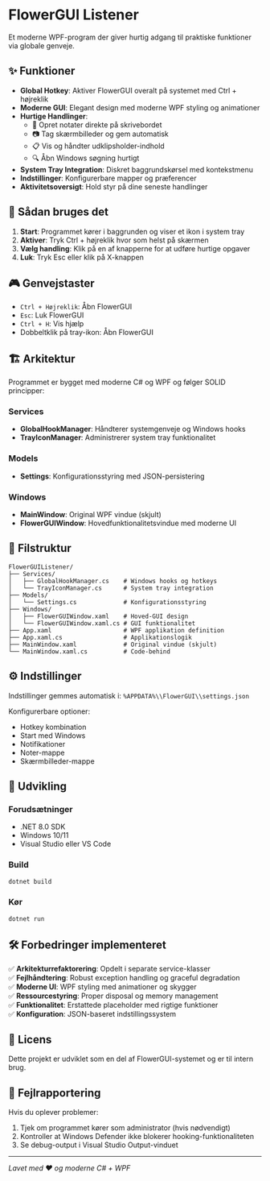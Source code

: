 # FlowerGUI Listener

Et moderne WPF-program der giver hurtig adgang til praktiske funktioner via globale genveje.

## ✨ Funktioner

- **Global Hotkey**: Aktiver FlowerGUI overalt på systemet med Ctrl + højreklik
- **Moderne GUI**: Elegant design med moderne WPF styling og animationer
- **Hurtige Handlinger**:
  - 📝 Opret notater direkte på skrivebordet
  - 📷 Tag skærmbilleder og gem automatisk
  - 📋 Vis og håndter udklipsholder-indhold
  - 🔍 Åbn Windows søgning hurtigt
- **System Tray Integration**: Diskret baggrundskørsel med kontekstmenu
- **Indstillinger**: Konfigurerbare mapper og præferencer
- **Aktivitetsoversigt**: Hold styr på dine seneste handlinger

## 🚀 Sådan bruges det

1. **Start**: Programmet kører i baggrunden og viser et ikon i system tray
2. **Aktiver**: Tryk Ctrl + højreklik hvor som helst på skærmen
3. **Vælg handling**: Klik på en af knapperne for at udføre hurtige opgaver
4. **Luk**: Tryk Esc eller klik på X-knappen

## 🎮 Genvejstaster

- `Ctrl + Højreklik`: Åbn FlowerGUI
- `Esc`: Luk FlowerGUI
- `Ctrl + H`: Vis hjælp
- Dobbeltklik på tray-ikon: Åbn FlowerGUI

## 🏗️ Arkitektur

Programmet er bygget med moderne C# og WPF og følger SOLID principper:

### Services
- **GlobalHookManager**: Håndterer systemgenveje og Windows hooks
- **TrayIconManager**: Administrerer system tray funktionalitet

### Models
- **Settings**: Konfigurationsstyring med JSON-persistering

### Windows
- **MainWindow**: Original WPF vindue (skjult)
- **FlowerGUIWindow**: Hovedfunktionalitetsvindue med moderne UI

## 📁 Filstruktur

```
FlowerGUIListener/
├── Services/
│   ├── GlobalHookManager.cs    # Windows hooks og hotkeys
│   └── TrayIconManager.cs      # System tray integration
├── Models/
│   └── Settings.cs             # Konfigurationsstyring
├── Windows/
│   ├── FlowerGUIWindow.xaml    # Hoved-GUI design
│   └── FlowerGUIWindow.xaml.cs # GUI funktionalitet
├── App.xaml                    # WPF applikation definition
├── App.xaml.cs                 # Applikationslogik
├── MainWindow.xaml             # Original vindue (skjult)
└── MainWindow.xaml.cs          # Code-behind
```

## ⚙️ Indstillinger

Indstillinger gemmes automatisk i:
`%APPDATA%\\FlowerGUI\\settings.json`

Konfigurerbare optioner:
- Hotkey kombination
- Start med Windows
- Notifikationer
- Noter-mappe
- Skærmbilleder-mappe

## 🔧 Udvikling

### Forudsætninger
- .NET 8.0 SDK
- Windows 10/11
- Visual Studio eller VS Code

### Build
```bash
dotnet build
```

### Kør
```bash
dotnet run
```

## 🛠️ Forbedringer implementeret

✅ **Arkitekturrefaktorering**: Opdelt i separate service-klasser  
✅ **Fejlhåndtering**: Robust exception handling og graceful degradation  
✅ **Moderne UI**: WPF styling med animationer og skygger  
✅ **Ressourcestyring**: Proper disposal og memory management  
✅ **Funktionalitet**: Erstattede placeholder med rigtige funktioner  
✅ **Konfiguration**: JSON-baseret indstillingssystem  

## 📝 Licens

Dette projekt er udviklet som en del af FlowerGUI-systemet og er til intern brug.

## 🐛 Fejlrapportering

Hvis du oplever problemer:
1. Tjek om programmet kører som administrator (hvis nødvendigt)
2. Kontroller at Windows Defender ikke blokerer hooking-funktionaliteten
3. Se debug-output i Visual Studio Output-vinduet

---

*Lavet med ❤️ og moderne C# + WPF*

